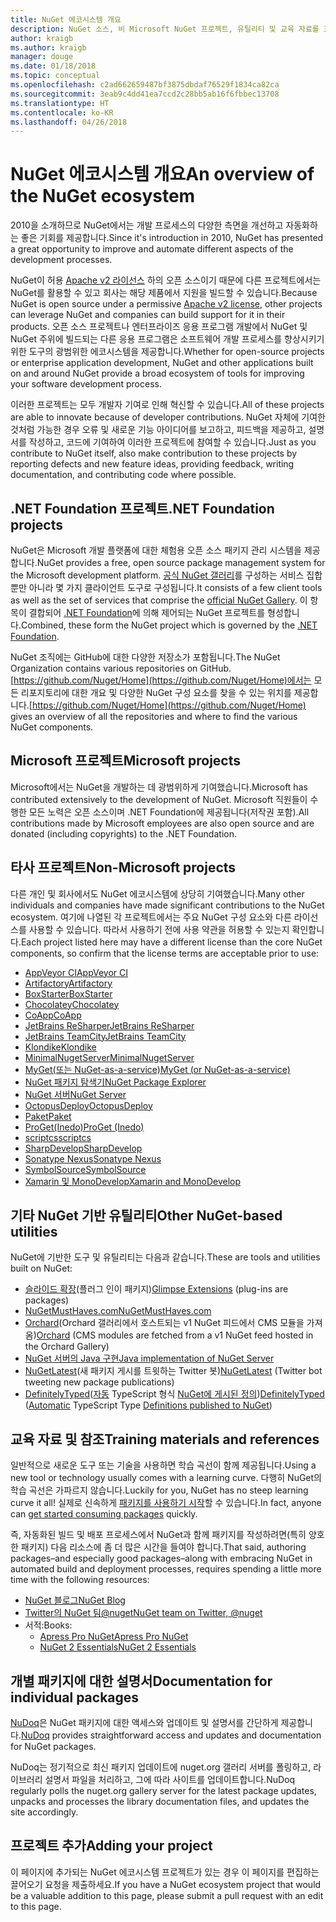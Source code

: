 ```yaml
---
title: NuGet 에코시스템 개요
description: NuGet 소스, 비 Microsoft NuGet 프로젝트, 유틸리티 및 교육 자료를 포함하여 NuGet 에코시스템에 있는 포괄적인 리소스입니다.
author: kraigb
ms.author: kraigb
manager: douge
ms.date: 01/18/2018
ms.topic: conceptual
ms.openlocfilehash: c2ad662659487bf3875dbdaf76529f1834ca82ca
ms.sourcegitcommit: 3eab9c4dd41ea7ccd2c28bb5ab16f6fbbec13708
ms.translationtype: HT
ms.contentlocale: ko-KR
ms.lasthandoff: 04/26/2018
---
```

# <a name="an-overview-of-the-nuget-ecosystem"></a><span data-ttu-id="22597-103">NuGet 에코시스템 개요</span><span class="sxs-lookup"><span data-stu-id="22597-103">An overview of the NuGet ecosystem</span></span>

<span data-ttu-id="22597-104">2010을 소개하므로 NuGet에서는 개발 프로세스의 다양한 측면을 개선하고 자동화하는 좋은 기회를 제공합니다.</span><span class="sxs-lookup"><span data-stu-id="22597-104">Since it's introduction in 2010, NuGet has presented a great opportunity to improve and automate different aspects of the development processes.</span></span>

<span data-ttu-id="22597-105">NuGet이 허용 [Apache v2 라이선스](http://choosealicense.com/licenses/apache/) 하의 오픈 소스이기 때문에 다른 프로젝트에서는 NuGet를 활용할 수 있고 회사는 해당 제품에서 지원을 빌드할 수 있습니다.</span><span class="sxs-lookup"><span data-stu-id="22597-105">Because NuGet is open source under a permissive [Apache v2 license](http://choosealicense.com/licenses/apache/), other projects can leverage NuGet and companies can build support for it in their products.</span></span> <span data-ttu-id="22597-106">오픈 소스 프로젝트나 엔터프라이즈 응용 프로그램 개발에서 NuGet 및 NuGet 주위에 빌드되는 다른 응용 프로그램은 소프트웨어 개발 프로세스를 향상시키기 위한 도구의 광범위한 에코시스템을 제공합니다.</span><span class="sxs-lookup"><span data-stu-id="22597-106">Whether for open-source projects or enterprise application development, NuGet and other applications built on and around NuGet provide a broad ecosystem of tools for improving your software development process.</span></span>

<span data-ttu-id="22597-107">이러한 프로젝트는 모두 개발자 기여로 인해 혁신할 수 있습니다.</span><span class="sxs-lookup"><span data-stu-id="22597-107">All of these projects are able to innovate because of developer contributions.</span></span> <span data-ttu-id="22597-108">NuGet 자체에 기여한 것처럼 가능한 경우 오류 및 새로운 기능 아이디어를 보고하고, 피드백을 제공하고, 설명서를 작성하고, 코드에 기여하여 이러한 프로젝트에 참여할 수 있습니다.</span><span class="sxs-lookup"><span data-stu-id="22597-108">Just as you contribute to NuGet itself, also make contribution to these projects by reporting defects and new feature ideas, providing feedback, writing documentation, and contributing code where possible.</span></span>

## <a name="net-foundation-projects"></a><span data-ttu-id="22597-109">.NET Foundation 프로젝트</span><span class="sxs-lookup"><span data-stu-id="22597-109">.NET Foundation projects</span></span>

<span data-ttu-id="22597-110">NuGet은 Microsoft 개발 플랫폼에 대한 체험용 오픈 소스 패키지 관리 시스템을 제공합니다.</span><span class="sxs-lookup"><span data-stu-id="22597-110">NuGet provides a free, open source package management system for the Microsoft development platform.</span></span> <span data-ttu-id="22597-111">[공식 NuGet 갤러리](http://www.nuget.org)를 구성하는 서비스 집합뿐만 아니라 몇 가지 클라이언트 도구로 구성됩니다.</span><span class="sxs-lookup"><span data-stu-id="22597-111">It consists of a few client tools as well as the set of services that comprise the [official NuGet Gallery](http://www.nuget.org).</span></span> <span data-ttu-id="22597-112">이 항목이 결합되어 [.NET Foundation](http://www.dotnetfoundation.org/)에 의해 제어되는 NuGet 프로젝트를 형성합니다.</span><span class="sxs-lookup"><span data-stu-id="22597-112">Combined, these form the NuGet project which is governed by the [.NET Foundation](http://www.dotnetfoundation.org/).</span></span>

<span data-ttu-id="22597-113">NuGet 조직에는 GitHub에 대한 다양한 저장소가 포함됩니다.</span><span class="sxs-lookup"><span data-stu-id="22597-113">The NuGet Organization contains various repositories on GitHub.</span></span> <span data-ttu-id="22597-114">[https://github.com/Nuget/Home](https://github.com/Nuget/Home)에서는 모든 리포지토리에 대한 개요 및 다양한 NuGet 구성 요소를 찾을 수 있는 위치를 제공합니다.</span><span class="sxs-lookup"><span data-stu-id="22597-114">[https://github.com/Nuget/Home](https://github.com/Nuget/Home) gives an overview of all the repositories and where to find the various NuGet components.</span></span>

## <a name="microsoft-projects"></a><span data-ttu-id="22597-115">Microsoft 프로젝트</span><span class="sxs-lookup"><span data-stu-id="22597-115">Microsoft projects</span></span>

<span data-ttu-id="22597-116">Microsoft에서는 NuGet을 개발하는 데 광범위하게 기여했습니다.</span><span class="sxs-lookup"><span data-stu-id="22597-116">Microsoft has contributed extensively to the development of NuGet.</span></span> <span data-ttu-id="22597-117">Microsoft 직원들이 수행한 모든 노력은 오픈 소스이며 .NET Foundation에 제공됩니다(저작권 포함).</span><span class="sxs-lookup"><span data-stu-id="22597-117">All contributions made by Microsoft employees are also open source and are donated (including copyrights) to the .NET Foundation.</span></span>

## <a name="non-microsoft-projects"></a><span data-ttu-id="22597-118">타사 프로젝트</span><span class="sxs-lookup"><span data-stu-id="22597-118">Non-Microsoft projects</span></span>

<span data-ttu-id="22597-119">다른 개인 및 회사에서도 NuGet 에코시스템에 상당히 기여했습니다.</span><span class="sxs-lookup"><span data-stu-id="22597-119">Many other individuals and companies have made significant contributions to the NuGet ecosystem.</span></span> <span data-ttu-id="22597-120">여기에 나열된 각 프로젝트에서는 주요 NuGet 구성 요소와 다른 라이선스를 사용할 수 있습니다. 따라서 사용하기 전에 사용 약관을 허용할 수 있는지 확인합니다.</span><span class="sxs-lookup"><span data-stu-id="22597-120">Each project listed here may have a different license than the core NuGet components, so confirm that the license terms are acceptable prior to use:</span></span>

- [<span data-ttu-id="22597-121">AppVeyor CI</span><span class="sxs-lookup"><span data-stu-id="22597-121">AppVeyor CI</span></span>](https://www.appveyor.com/)
- [<span data-ttu-id="22597-122">Artifactory</span><span class="sxs-lookup"><span data-stu-id="22597-122">Artifactory</span></span>](https://www.jfrog.com/artifactory/)
- [<span data-ttu-id="22597-123">BoxStarter</span><span class="sxs-lookup"><span data-stu-id="22597-123">BoxStarter</span></span>](http://boxstarter.org/)
- [<span data-ttu-id="22597-124">Chocolatey</span><span class="sxs-lookup"><span data-stu-id="22597-124">Chocolatey</span></span>](https://chocolatey.org/)
- [<span data-ttu-id="22597-125">CoApp</span><span class="sxs-lookup"><span data-stu-id="22597-125">CoApp</span></span>](http://coapp.org/)
- [<span data-ttu-id="22597-126">JetBrains ReSharper</span><span class="sxs-lookup"><span data-stu-id="22597-126">JetBrains ReSharper</span></span>](https://resharper-plugins.jetbrains.com/)
- [<span data-ttu-id="22597-127">JetBrains TeamCity</span><span class="sxs-lookup"><span data-stu-id="22597-127">JetBrains TeamCity</span></span>](https://www.jetbrains.com/teamcity/)
- [<span data-ttu-id="22597-128">Klondike</span><span class="sxs-lookup"><span data-stu-id="22597-128">Klondike</span></span>](https://github.com/themotleyfool/Klondike)
- [<span data-ttu-id="22597-129">MinimalNugetServer</span><span class="sxs-lookup"><span data-stu-id="22597-129">MinimalNugetServer</span></span>](https://github.com/TanukiSharp/MinimalNugetServer)
- [<span data-ttu-id="22597-130">MyGet(또는 NuGet-as-a-service)</span><span class="sxs-lookup"><span data-stu-id="22597-130">MyGet (or NuGet-as-a-service)</span></span>](http://www.myget.org/)
- [<span data-ttu-id="22597-131">NuGet 패키지 탐색기</span><span class="sxs-lookup"><span data-stu-id="22597-131">NuGet Package Explorer</span></span>](https://github.com/NuGetPackageExplorer/NuGetPackageExplorer)
- [<span data-ttu-id="22597-132">NuGet 서버</span><span class="sxs-lookup"><span data-stu-id="22597-132">NuGet Server</span></span>](http://nugetserver.net/)
- [<span data-ttu-id="22597-133">OctopusDeploy</span><span class="sxs-lookup"><span data-stu-id="22597-133">OctopusDeploy</span></span>](https://octopus.com/)
- [<span data-ttu-id="22597-134">Paket</span><span class="sxs-lookup"><span data-stu-id="22597-134">Paket</span></span>](https://fsprojects.github.io/Paket/)
- [<span data-ttu-id="22597-135">ProGet(Inedo)</span><span class="sxs-lookup"><span data-stu-id="22597-135">ProGet (Inedo)</span></span>](http://inedo.com/proget)
- [<span data-ttu-id="22597-136">scriptcs</span><span class="sxs-lookup"><span data-stu-id="22597-136">scriptcs</span></span>](http://scriptcs.net/)
- [<span data-ttu-id="22597-137">SharpDevelop</span><span class="sxs-lookup"><span data-stu-id="22597-137">SharpDevelop</span></span>](http://community.sharpdevelop.net/blogs/mattward/archive/2011/01/23/NuGetSupportInSharpDevelop.aspx)
- [<span data-ttu-id="22597-138">Sonatype Nexus</span><span class="sxs-lookup"><span data-stu-id="22597-138">Sonatype Nexus</span></span>](http://www.sonatype.com/nexus-repository-sonatype)
- [<span data-ttu-id="22597-139">SymbolSource</span><span class="sxs-lookup"><span data-stu-id="22597-139">SymbolSource</span></span>](http://www.symbolsource.org/Public)
- [<span data-ttu-id="22597-140">Xamarin 및 MonoDevelop</span><span class="sxs-lookup"><span data-stu-id="22597-140">Xamarin and MonoDevelop</span></span>](https://github.com/mrward/monodevelop-nuget-addin)

## <a name="other-nuget-based-utilities"></a><span data-ttu-id="22597-141">기타 NuGet 기반 유틸리티</span><span class="sxs-lookup"><span data-stu-id="22597-141">Other NuGet-based utilities</span></span>

<span data-ttu-id="22597-142">NuGet에 기반한 도구 및 유틸리티는 다음과 같습니다.</span><span class="sxs-lookup"><span data-stu-id="22597-142">These are tools and utilities built on NuGet:</span></span>

- <span data-ttu-id="22597-143">[슬라이드 확장](http://getglimpse.com/Packages)(플러그 인이 패키지)</span><span class="sxs-lookup"><span data-stu-id="22597-143">[Glimpse Extensions](http://getglimpse.com/Packages) (plug-ins are packages)</span></span>
- [<span data-ttu-id="22597-144">NuGetMustHaves.com</span><span class="sxs-lookup"><span data-stu-id="22597-144">NuGetMustHaves.com</span></span>](http://nugetmusthaves.com/)
- <span data-ttu-id="22597-145">[Orchard](http://www.orchardproject.net/)(Orchard 갤러리에서 호스트되는 v1 NuGet 피드에서 CMS 모듈을 가져옴)</span><span class="sxs-lookup"><span data-stu-id="22597-145">[Orchard](http://www.orchardproject.net/) (CMS modules are fetched from a v1 NuGet feed hosted in the Orchard Gallery)</span></span>
- [<span data-ttu-id="22597-146">NuGet 서버의 Java 구현</span><span class="sxs-lookup"><span data-stu-id="22597-146">Java implementation of NuGet Server</span></span>](http://jonnyzzz.com/blog/2012/03/07/nuget-server-in-pure-java/)
- <span data-ttu-id="22597-147">[NuGetLatest](https://twitter.com/NuGetLatest)(새 패키지 게시를 트윗하는 Twitter 봇)</span><span class="sxs-lookup"><span data-stu-id="22597-147">[NuGetLatest](https://twitter.com/NuGetLatest) (Twitter bot tweeting new package publications)</span></span>
- <span data-ttu-id="22597-148">[DefinitelyTyped](http://definitelytyped.org/)([자동](https://github.com/DefinitelyTyped/NugetAutomation/) TypeScript 형식 [NuGet에 게시된 정의](http://www.nuget.org/packages?q=DefinitelyTyped))</span><span class="sxs-lookup"><span data-stu-id="22597-148">[DefinitelyTyped](http://definitelytyped.org/) ([Automatic](https://github.com/DefinitelyTyped/NugetAutomation/) TypeScript Type [Definitions published to NuGet](http://www.nuget.org/packages?q=DefinitelyTyped))</span></span>

## <a name="training-materials-and-references"></a><span data-ttu-id="22597-149">교육 자료 및 참조</span><span class="sxs-lookup"><span data-stu-id="22597-149">Training materials and references</span></span>

<span data-ttu-id="22597-150">일반적으로 새로운 도구 또는 기술을 사용하면 학습 곡선이 함께 제공됩니다.</span><span class="sxs-lookup"><span data-stu-id="22597-150">Using a new tool or technology usually comes with a learning curve.</span></span> <span data-ttu-id="22597-151">다행히 NuGet의 학습 곡선은 가파르지 않습니다.</span><span class="sxs-lookup"><span data-stu-id="22597-151">Luckily for you, NuGet has no steep learning curve it all!</span></span> <span data-ttu-id="22597-152">실제로 신속하게 [패키지를 사용하기 시작](../quickstart/use-a-package.md)할 수 있습니다.</span><span class="sxs-lookup"><span data-stu-id="22597-152">In fact, anyone can [get started consuming packages](../quickstart/use-a-package.md) quickly.</span></span>

<span data-ttu-id="22597-153">즉, 자동화된 빌드 및 배포 프로세스에서 NuGet과 함께 패키지를 작성하려면(특히 양호한 패키지) 다음 리소스에 좀 더 많은 시간을 들여야 합니다.</span><span class="sxs-lookup"><span data-stu-id="22597-153">That said, authoring packages–and especially good packages–along with  embracing NuGet in automated build and deployment processes, requires spending a little more time with the following resources:</span></span>

- [<span data-ttu-id="22597-154">NuGet 블로그</span><span class="sxs-lookup"><span data-stu-id="22597-154">NuGet Blog</span></span>](http://blog.nuget.org/)
- [<span data-ttu-id="22597-155">Twitter의 NuGet 팀@nuget</span><span class="sxs-lookup"><span data-stu-id="22597-155">NuGet team on Twitter, @nuget</span></span>](http://twitter.com/nuget)
- <span data-ttu-id="22597-156">서적:</span><span class="sxs-lookup"><span data-stu-id="22597-156">Books:</span></span>
  - [<span data-ttu-id="22597-157">Apress Pro NuGet</span><span class="sxs-lookup"><span data-stu-id="22597-157">Apress Pro NuGet</span></span>](http://bit.ly/ProNuGet)
  - [<span data-ttu-id="22597-158">NuGet 2 Essentials</span><span class="sxs-lookup"><span data-stu-id="22597-158">NuGet 2 Essentials</span></span>](http://www.amazon.com/NuGet-2-Essentials-Damir-Arh-ebook/dp/B00GTQD5M4)

## <a name="documentation-for-individual-packages"></a><span data-ttu-id="22597-159">개별 패키지에 대한 설명서</span><span class="sxs-lookup"><span data-stu-id="22597-159">Documentation for individual packages</span></span>

<span data-ttu-id="22597-160">[NuDoq](http://nudoq.org)은 NuGet 패키지에 대한 액세스와 업데이트 및 설명서를 간단하게 제공합니다.</span><span class="sxs-lookup"><span data-stu-id="22597-160">[NuDoq](http://nudoq.org) provides straightforward access and updates and documentation for NuGet packages.</span></span>

<span data-ttu-id="22597-161">NuDoq는 정기적으로 최신 패키지 업데이트에 nuget.org 갤러리 서버를 폴링하고, 라이브러리 설명서 파일을 처리하고, 그에 따라 사이트를 업데이트합니다.</span><span class="sxs-lookup"><span data-stu-id="22597-161">NuDoq regularly polls the nuget.org gallery server for the latest package updates, unpacks and processes the library documentation files, and updates the site accordingly.</span></span>

## <a name="adding-your-project"></a><span data-ttu-id="22597-162">프로젝트 추가</span><span class="sxs-lookup"><span data-stu-id="22597-162">Adding your project</span></span>

<span data-ttu-id="22597-163">이 페이지에 추가되는 NuGet 에코시스템 프로젝트가 있는 경우 이 페이지를 편집하는 끌어오기 요청을 제출하세요.</span><span class="sxs-lookup"><span data-stu-id="22597-163">If you have a NuGet ecosystem project that would be a valuable addition to this page, please  submit a pull request with an edit to this page.</span></span>
